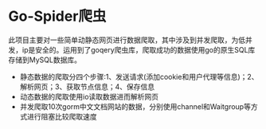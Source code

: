 # Go-Spider爬虫
此项目主要对一些简单动静态网页进行数据爬取，其中涉及到并发爬取，为低并发，ip是安全的。运用到了goqery爬虫库，爬取成功的数据使用go的原生SQL库存储到MySQL数据库。
- 静态数据的爬取分四个步骤:1、发送请求(添加cookie和用户代理等信息)；2、解析网页；3、获取节点信息；4、保存信息
- 动态数据的爬取使用io读取数据进而解析网页
- 并发爬取10次gorm中文文档网站的数据，分别使用channel和Waitgroup等方式进行阻塞比较爬取速度
